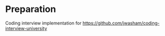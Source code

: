 # Preparation

Coding interview implementation for https://github.com/jwasham/coding-interview-university
